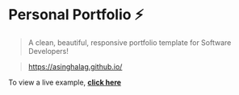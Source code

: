 # Personal Portfolio ⚡️ 
> A clean, beautiful, responsive portfolio template for Software Developers!

> https://asinghalag.github.io/






To view a live example, **[click here](https://asinghalag.github.io//)**



